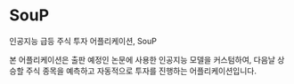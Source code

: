 # SouP
인공지능 급등 주식 투자 어플리케이션, SouP

본 어플리케이션은 출판 예정인 논문에 사용한 인공지능 모델을 커스텀하여, 다음날 상승할 주식 종목을 예측하고 자동적으로 투자를 진행하는 어플리케이션입니다.

